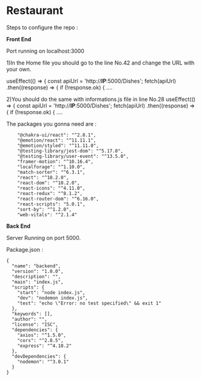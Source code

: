 # Restaurant

Steps to configure the repo : 

**Front End**

Port running on localhost:3000 

1)In the Home file you should go to the line No.42 and change the URL with your own.

  useEffect(() => {
    const apiUrl = 'http://**IP**:5000/Dishes';
    fetch(apiUrl)
      .then((response) => {
        if (!response.ok) { ....


2)You should do the same with informations.js file in line No.28 
          useEffect(() => {
            const apiUrl = 'http://**IP**:5000/Dishes';
            fetch(apiUrl)
              .then((response) => {
                if (!response.ok) { ....

                
The packages you gonna need are : 

```
    "@chakra-ui/react": "^2.8.1",
    "@emotion/react": "^11.11.1",
    "@emotion/styled": "^11.11.0",
    "@testing-library/jest-dom": "^5.17.0",
    "@testing-library/user-event": "^13.5.0",
    "framer-motion": "^10.16.4",
    "localforage": "^1.10.0",
    "match-sorter": "^6.3.1",
    "react": "^18.2.0",
    "react-dom": "^18.2.0",
    "react-icons": "^4.11.0",
    "react-redux": "^8.1.2",
    "react-router-dom": "^6.16.0",
    "react-scripts": "5.0.1",
    "sort-by": "^1.2.0",
    "web-vitals": "^2.1.4"
```

**Back End**

Server Running on port 5000.

Package.json : 

```
{
  "name": "backend",
  "version": "1.0.0",
  "description": "",
  "main": "index.js",
  "scripts": {
    "start": "node index.js",
    "dev": "nodemon index.js",
    "test": "echo \"Error: no test specified\" && exit 1"
  },
  "keywords": [],
  "author": "",
  "license": "ISC",
  "dependencies": {
    "axios": "^1.5.0",
    "cors": "^2.8.5",
    "express": "^4.18.2"
  },
  "devDependencies": {
    "nodemon": "^3.0.1"
  }
}
```


